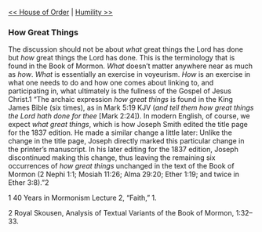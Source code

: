 [<< House of Order](House%20of%20Order)  |  [Humility >>](Humility)

### How Great Things
The discussion should not be about *what* great things the Lord has done but *how* great things the Lord has done. This is the terminology that is found in the Book of Mormon. *What* doesn’t matter anywhere near as much as *how*. *What* is essentially an exercise in voyeurism. *How* is an exercise in what one needs to do and how one comes about linking to, and participating in, what ultimately is the fullness of the Gospel of Jesus Christ.1 “The archaic expression *how great things* is found in the King James Bible (six times), as in Mark 5:19 KJV (*and tell them how great things the Lord hath done for thee* [Mark 2:24]). In modern English, of course, we expect *what great things*, which is how Joseph Smith edited the title page for the 1837 edition. He made a similar change a little later: Unlike the change in the title page, Joseph directly marked this particular change in the printer’s manuscript. In his later editing for the 1837 edition, Joseph discontinued making this change, thus leaving the remaining six occurrences of *how great things* unchanged in the text of the Book of Mormon (2 Nephi 1:1; Mosiah 11:26; Alma 29:20; Ether 1:19; and twice in Ether 3:8).”2



1 40 Years in Mormonism Lecture 2, “Faith,” 1.


2 Royal Skousen, Analysis of Textual Variants of the Book of Mormon, 1:32–33.